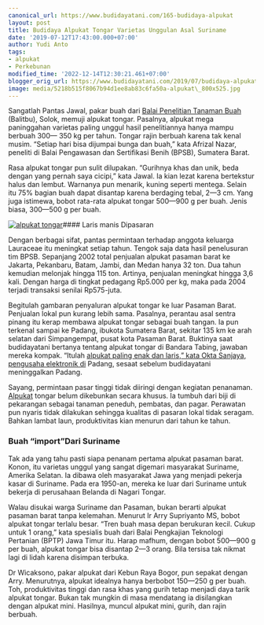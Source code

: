 ```yaml
---
canonical_url: https://www.budidayatani.com/165-budidaya-alpukat
layout: post
title: Budidaya Alpukat Tongar Varietas Unggulan Asal Suriname
date: '2019-07-12T17:43:00.000+07:00'
author: Yudi Anto
tags:
- alpukat
- Perkebunan
modified_time: '2022-12-14T12:30:21.461+07:00'
blogger_orig_url: https://www.budidayatani.com/2019/07/budidaya-alpukat-tongar-varietas.html
image: media/5218b515f8067b94d1ee8ab83c6fa50a-alpukat\_800x525.jpg
---
```

Sangatlah Pantas Jawal, pakar buah dari [Balai Penelitian Tanaman Buah](http://balitbu.litbang.pertanian.go.id/index.php/hasil-penelitian-mainmenu-46/1006-alpukat-tongar-alpukat-unggul-dari-pasaman-barat) (Balitbu), Solok, memuji alpukat tongar. Pasalnya, alpukat mega paninggahan varietas paling unggul hasil penelitiannya hanya mampu berbuah 300— 350 kg per tahun. Tongar rajin berbuah karena tak kenal musim. “Setiap hari bisa dijumpai bunga dan buah,” kata Afrizal Nazar, peneliti di Balai Pengawasan dan Sertifikasi Benih (BPSB), Sumatera Barat.

Rasa alpukat tongar pun sulit dilupakan. “Gurihnya khas dan unik, beda dengan yang pernah saya cicipi,” kata Jawal. Ia kian lezat karena bertekstur halus dan lembut. Warnanya pun menarik, kuning seperti mentega. Selain itu 75% bagian buah dapat disantap karena berdaging tebal, 2—3 cm. Yang juga istimewa, bobot rata-rata alpukat tongar 500—900 g per buah. Jenis biasa, 300—500 g per buah.

[![alpukat tongar](https://i1.wp.com/1.bp.blogspot.com/-piID0DLqqdI/XSb_yChmLsI/AAAAAAAAC5E/TqWWNHqX-Z0g6wuW2klOQhecpXcuYbYEACLcBGAs/s400/alpukat_800x525.jpg?resize=400%2C262&ssl=1 "alpukat tongar")](https://i0.wp.com/1.bp.blogspot.com/-piID0DLqqdI/XSb_yChmLsI/AAAAAAAAC5E/TqWWNHqX-Z0g6wuW2klOQhecpXcuYbYEACLcBGAs/s1600/alpukat_800x525.jpg?ssl=1)#### Laris manis Dipasaran

Dengan berbagai sifat, pantas permintaan terhadap anggota keluarga Lauraceae itu meningkat setiap tahun. Tengok saja data hasil penelusuran tim BPSB. Sepanjang 2002 total penjualan alpukat pasaman barat ke Jakarta, Pekanbaru, Batam, Jambi, dan Medan hanya 32 ton. Dua tahun kemudian melonjak hingga 115 ton. Artinya, penjualan meningkat hingga 3,6 kali. Dengan harga di tingkat pedagang Rp5.000 per kg, maka pada 2004 terjadi transaksi senilai Rp575-juta.

Begitulah gambaran penyaluran alpukat tongar ke luar Pasaman Barat. Penjualan lokal pun kurang lebih sama. Pasalnya, perantau asal sentra pinang itu kerap membawa alpukat tongar sebagai buah tangan. Ia pun terkenal sampai ke Padang, ibukota Sumatera Barat, sekitar 135 km ke arah selatan dari Simpangempat, pusat kota Pasaman Barat. Buktinya saat budidayatani bertanya tentang alpukat tongar di Bandara Tabing, jawaban mereka kompak. “Itulah [alpukat paling enak dan laris,” kata Okta Sanjaya, pengusaha elektronik di](https://www.budidayatani.com/2019/06/varian-alpukat-dari-3-kota-di-tanah-air.html) Padang, sesaat sebelum budidayatani meninggalkan Padang.

Sayang, permintaan pasar tinggi tidak diiringi dengan kegiatan penanaman. [Alpukat](https://www.cabi.org/isc/datasheet/49072) tongar belum dikebunkan secara khusus. Ia tumbuh dari biji di pekarangan sebagai tanaman peneduh, pembatas, dan pagar. Perawatan pun nyaris tidak dilakukan sehingga kualitas di pasaran lokal tidak seragam. Bahkan lambat laun, produktivitas kian menurun dari tahun ke tahun.

### Buah “import”Dari Suriname

Tak ada yang tahu pasti siapa penanam pertama alpukat pasaman barat. Konon, itu varietas unggul yang sangat digemari masyarakat Suriname, Amerika Selatan. Ia dibawa oleh masyarakat Jawa yang menjadi pekerja kasar di Suriname. Pada era 1950-an, mereka ke luar dari Suriname untuk bekerja di perusahaan Belanda di Nagari Tongar.

Walau disukai warga Suriname dan Pasaman, bukan berarti alpukat pasaman barat tanpa kelemahan. Menurut Ir Arry Supriyanto MS, bobot alpukat tongar terlalu besar. “Tren buah masa depan berukuran kecil. Cukup untuk 1 orang,” kata spesialis buah dari Balai Pengkajian Teknologi Pertanian (BPTP) Jawa Timur itu. Harap mafhum, dengan bobot 500—900 g per buah, alpukat tongar bisa disantap 2—3 orang. Bila tersisa tak nikmat lagi di lidah karena disimpan terbuka.

Dr Wicaksono, pakar alpukat dari Kebun Raya Bogor, pun sepakat dengan Arry. Menurutnya, alpukat idealnya hanya berbobot 150—250 g per buah. Toh, produktivitas tinggi dan rasa khas yang gurih tetap menjadi daya tarik alpukat tongar. Bukan tak mungkin di masa mendatang ia disilangkan dengan alpukat mini. Hasilnya, muncul alpukat mini, gurih, dan rajin berbuah.

